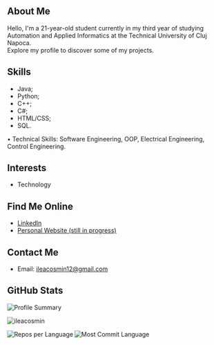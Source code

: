 ## About Me

Hello, I'm a 21-year-old student currently in my third year of studying Automation and Applied Informatics at the Technical University of Cluj Napoca. <br>
Explore my profile to discover some of my projects.

## Skills
- Java;
- Python; 
- C++;
- C#;
- HTML/CSS;
- SQL.

• Technical Skills: Software Engineering, OOP, Electrical Engineering, Control Engineering.
  
## Interests

- Technology

## Find Me Online

- [LinkedIn](https://www.linkedin.com/in/cosmin-ilea-0530b522b/)
- [Personal Website (still in progress)](https://ileacosmin.github.io)

## Contact Me

- Email: ileacosmin12@gmail.com


## GitHub Stats

<p><img align="center" src="https://github-profile-summary-cards.vercel.app/api/cards/profile-details?username=ileacosmin&theme=github" alt="Profile Summary" /></p>

<p><img align="center" src="https://github-readme-stats.vercel.app/api/top-langs?username=ileacosmin&show_icons=true&locale=en&layout=compact&theme=github" alt="ileacosmin" /></p>


<p><img align="left" src="https://github-profile-summary-cards.vercel.app/api/cards/repos-per-language?username=ileacosmin&theme=github" alt="Repos per Language" /></p>

<p><img align="left" src="https://github-profile-summary-cards.vercel.app/api/cards/most-commit-language?username=ileacosmin&theme=github" alt="Most Commit Language" /></p>





